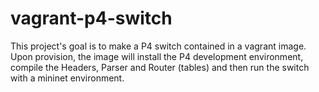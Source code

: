 # vagrant-p4-switch
This project's goal is to make a P4 switch contained in a vagrant image. Upon provision, the image will install the P4 development environment, compile the Headers, Parser and Router (tables) and then run the switch with a mininet environment.
